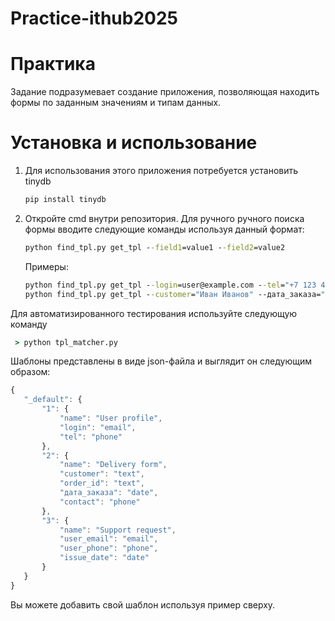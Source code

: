 # Practice-ithub2025
# Практика

Задание подразумевает создание приложения, позволяющая находить формы по заданным значениям и типам данных.


# Установка и использование

1. Для использования этого приложения потребуется установить tinydb 
    ```python 
    pip install tinydb
2. Откройте cmd внутри репозитория. Для ручного ручного поиска формы вводите следующие команды используя данный формат:
     ```cmd
     python find_tpl.py get_tpl --field1=value1 --field2=value2
    ```
    Примеры:
    ```cmd
    python find_tpl.py get_tpl --login=user@example.com --tel="+7 123 456 78 90"
    python find_tpl.py get_tpl --customer="Иван Иванов" --дата_заказа="2024-12-31"
    ```
Для автоматизированного тестирования используйте следующую команду
```cmd
 > python tpl_matcher.py 
 ```

 Шаблоны представлены в виде json-файла и выглядит он следующим образом:

 ```javascript
 {
    "_default": {
        "1": {
            "name": "User profile",
            "login": "email",
            "tel": "phone"
        },
        "2": {
            "name": "Delivery form",
            "customer": "text",
            "order_id": "text",
            "дата_заказа": "date",
            "contact": "phone"
        },
        "3": {
            "name": "Support request",
            "user_email": "email",
            "user_phone": "phone",
            "issue_date": "date"
        }
    }
}
 ```
 Вы можете добавить свой шаблон используя пример сверху.


   
